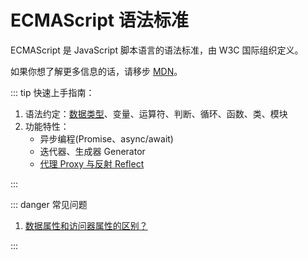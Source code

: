 # ECMAScript 语法标准

ECMAScript 是 JavaScript 脚本语言的语法标准，由 W3C 国际组织定义。

如果你想了解更多信息的话，请移步 [MDN](https://developer.mozilla.org/zh-CN/docs/Learn/JavaScript)。

::: tip 快速上手指南：

1. 语法约定：[数据类型](./grammar/data-type.md)、变量、运算符、判断、循环、函数、类、模块
2. 功能特性：
   - 异步编程(Promise、async/await)
   - 迭代器、生成器 Generator
   - [代理 Proxy 与反射 Reflect](./property/proxy-and-reflect.md)
   <!-- - 面向对象编程 -->

:::

::: danger 常见问题

1. [数据属性和访问器属性的区别？](./issue/object-property.md)

:::
